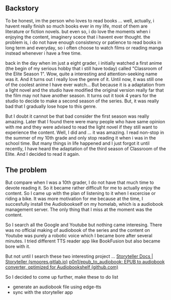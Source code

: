 ## Backstory
To be honest, im the person who loves to read books ... well, actually, i havent really finish so much books ever in my life, most of them are literature or fiction novels. but even so, i do love the moments when i enjoying the content, imaginery scece that i havent ever thought. the problem is, i do not have enough consistency or patience to read books in long term and everyday, so i often choose to watch films or reading manga instead whenever i have a free time.

back in the day when im just a eight grader, i initially watched a first anime (the begin of my serious hobby that i still have today) called "Classroom of the Elite Season 1". Wow, quite a interesting and attention-seeking name was it. And it turns out I really love the genre of it. Until now, it was still one of the coolest anime I have ever watch... But because it is a adaptation from a light novel and the studio have modified the original version really far that the film may not have another season. It turns out it took 4 years for the studio to decide to make a second season of the series. But, it was really bad that I gradually lose hope to this genre.

But I doubt it cannot be that bad consider the first season was really amazing. Later that I found there were many people who have same opinion with me and they were advised to read the light novel if they still want to experience the content. Well, I did and ... it was amazing. I read non-stop in the summer of my 10th grade and only stop reading it when i was in the school time. But many things in life happened and I just forgot it until recently, I have heard the adaptation of the third season of Classroom of the Elite. And I decided to read it again.

## The problem
But compare when I was a 10th grader, I do not have that much time to devote reading it. So it became rather difficult for me to actually enjoy the content. So I came up with the plan of listening to it when I excercise or riding a bike. It was more motivation for me because at the time, I succesfully install the Audiobookself on my homelab, which is a audiobook management server.
The only thing that I miss at the moment was the content.

So I search all the Google and Youtube but nothing came interesing. There was no official making of audiobook of the series and the content on Youtube was purely a robotic voice which I became bore after several minutes. I tried different TTS reader app like BookFusion but also became bore with it.

But not until I search these two interesting project ...
[Storyteller Docs | Storyteller (smoores.gitlab.io)](https://smoores.gitlab.io/storyteller/)
[p0n1/epub_to_audiobook: EPUB to audiobook converter, optimized for Audiobookshelf (github.com)](https://github.com/p0n1/epub_to_audiobook)

So I decided to come up further, make these to do list
- generate an audiobook file using edge-tts
- sync with the storyteller app
